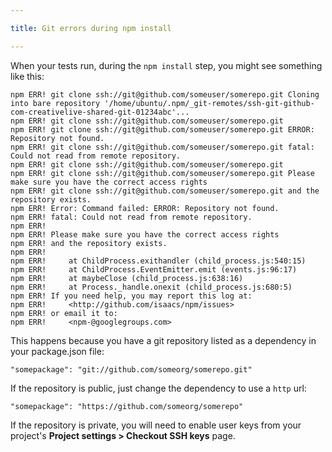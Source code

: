 ```yaml
---

title: Git errors during npm install

---
```


When your tests run, during the
`npm install`
step, you might see something like this:

```
npm ERR! git clone ssh://git@github.com/someuser/somerepo.git Cloning into bare repository '/home/ubuntu/.npm/_git-remotes/ssh-git-github-com-creativelive-shared-git-01234abc'...
npm ERR! git clone ssh://git@github.com/someuser/somerepo.git
npm ERR! git clone ssh://git@github.com/someuser/somerepo.git ERROR: Repository not found.
npm ERR! git clone ssh://git@github.com/someuser/somerepo.git fatal: Could not read from remote repository.
npm ERR! git clone ssh://git@github.com/someuser/somerepo.git
npm ERR! git clone ssh://git@github.com/someuser/somerepo.git Please make sure you have the correct access rights
npm ERR! git clone ssh://git@github.com/someuser/somerepo.git and the repository exists.
npm ERR! Error: Command failed: ERROR: Repository not found.
npm ERR! fatal: Could not read from remote repository.
npm ERR!
npm ERR! Please make sure you have the correct access rights
npm ERR! and the repository exists.
npm ERR!
npm ERR!     at ChildProcess.exithandler (child_process.js:540:15)
npm ERR!     at ChildProcess.EventEmitter.emit (events.js:96:17)
npm ERR!     at maybeClose (child_process.js:638:16)
npm ERR!     at Process._handle.onexit (child_process.js:680:5)
npm ERR! If you need help, you may report this log at:
npm ERR!     <http://github.com/isaacs/npm/issues>
npm ERR! or email it to:
npm ERR!     <npm-@googlegroups.com>
```

This happens because you have a git repository listed as a dependency in your package.json file:

```
"somepackage": "git://github.com/someorg/somerepo.git"
```

If the repository is public, just change the dependency to use a
`http` url:

```
"somepackage": "https://github.com/someorg/somerepo"
```

If the repository is private, you will need to enable user keys
from your project's **Project settings > Checkout SSH keys**
page.
